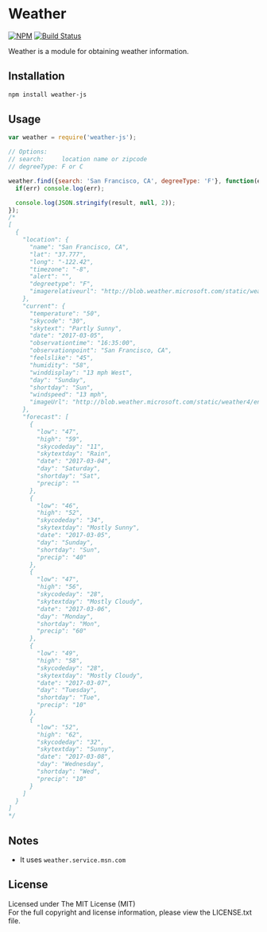 # Weather

[![NPM][npm-image]][npm-url] [![Build Status][travis-image]][travis-url]

Weather is a module for obtaining weather information.

## Installation

```bash
npm install weather-js
```

## Usage

```javascript
var weather = require('weather-js');

// Options:
// search:     location name or zipcode
// degreeType: F or C

weather.find({search: 'San Francisco, CA', degreeType: 'F'}, function(err, result) {
  if(err) console.log(err);

  console.log(JSON.stringify(result, null, 2));
});
/*
[
  {
    "location": {
      "name": "San Francisco, CA",
      "lat": "37.777",
      "long": "-122.42",
      "timezone": "-8",
      "alert": "",
      "degreetype": "F",
      "imagerelativeurl": "http://blob.weather.microsoft.com/static/weather4/en-us/"
    },
    "current": {
      "temperature": "50",
      "skycode": "30",
      "skytext": "Partly Sunny",
      "date": "2017-03-05",
      "observationtime": "16:35:00",
      "observationpoint": "San Francisco, CA",
      "feelslike": "45",
      "humidity": "58",
      "winddisplay": "13 mph West",
      "day": "Sunday",
      "shortday": "Sun",
      "windspeed": "13 mph",
      "imageUrl": "http://blob.weather.microsoft.com/static/weather4/en-us/law/30.gif"
    },
    "forecast": [
      {
        "low": "47",
        "high": "59",
        "skycodeday": "11",
        "skytextday": "Rain",
        "date": "2017-03-04",
        "day": "Saturday",
        "shortday": "Sat",
        "precip": ""
      },
      {
        "low": "46",
        "high": "52",
        "skycodeday": "34",
        "skytextday": "Mostly Sunny",
        "date": "2017-03-05",
        "day": "Sunday",
        "shortday": "Sun",
        "precip": "40"
      },
      {
        "low": "47",
        "high": "56",
        "skycodeday": "28",
        "skytextday": "Mostly Cloudy",
        "date": "2017-03-06",
        "day": "Monday",
        "shortday": "Mon",
        "precip": "60"
      },
      {
        "low": "49",
        "high": "58",
        "skycodeday": "28",
        "skytextday": "Mostly Cloudy",
        "date": "2017-03-07",
        "day": "Tuesday",
        "shortday": "Tue",
        "precip": "10"
      },
      {
        "low": "52",
        "high": "62",
        "skycodeday": "32",
        "skytextday": "Sunny",
        "date": "2017-03-08",
        "day": "Wednesday",
        "shortday": "Wed",
        "precip": "10"
      }
    ]
  }
]
*/
```

## Notes

- It uses `weather.service.msn.com`

## License

Licensed under The MIT License (MIT)  
For the full copyright and license information, please view the LICENSE.txt file.

[npm-url]: http://npmjs.org/package/weather-js
[npm-image]: https://badge.fury.io/js/weather-js.svg

[travis-url]: https://travis-ci.org/devfacet/weather
[travis-image]: https://travis-ci.org/devfacet/weather.svg?branch=master
